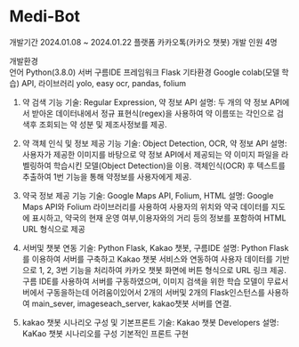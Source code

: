 # Medi-Bot

개발기간 		2024.01.08 ~ 2024.01.22
플랫폼			카카오톡(카카오 챗봇)
개발 인원 		4명 

개발환경 		
언어			Python(3.8.0)
서버 			구름IDE
프레임워크		Flask
기타환경		Google colab(모델 학습)
API, 라이브러리	yolo, easy ocr, pandas, folium

1. 약 검색 기능
기술: Regular Expression, 약 정보 API
설명: 두 개의 약 정보 API에서 받아온 데이터내에서 정규 표현식(regex)을 사용하여 약 이름또는 각인으로 검색후 조회되는 약 성분 및 제조사정보를 제공.

2. 약 객체 인식 및 정보 제공 기능
기술: Object Detection, OCR, 약 정보 API
설명: 사용자가 제공한 이미지를 바탕으로 약 정보 API에서 제공되는 약 이미지 파일을 라벨링하여 학습시킨 모델(Object Detection)을 이용. 객체인식(OCR) 후 텍스트를 추출하여 1번 기능을 통해 약정보를 사용자에게 제공.

3. 약국 정보 제공 기능
기술: Google Maps API, Folium, HTML
설명: Google Maps API와 Folium 라이브러리를 사용하여 사용자의 위치와 약국 데이터를 지도에 표시하고, 약국의 현재 운영 여부,이용자와의 거리 등의 정보를 포함하여 HTML URL 형식으로 제공

4. 서버및 챗봇 연동
기술: Python Flask, Kakao 챗봇, 구름IDE
설명: Python Flask를 이용하여 서버를 구축하고 Kakao 챗봇 서비스와 연동하여 사용자 데이터를 기반으로 1, 2, 3번 기능을 처리하여 카카오 챗봇 화면에 버튼 형식으로 URL 링크 제공. 구름 IDE를 사용하여 서버를 구동하였으며, 이미지 검색을 위한 학습 모델이 무료서버에서 구동을하는데 어려움이있어서 2개의 서버및 2개의 Flask인스턴스를 사용하여  main_sever, imageseach_server, kakao챗봇 서버를 연결.

5. kakao 챗봇 시나리오 구성 및 기본프론트
기술: Kakao 챗봇 Developers
설명: KaKao 챗봇 시나리오를 구성 기본적인 프론트 구현
